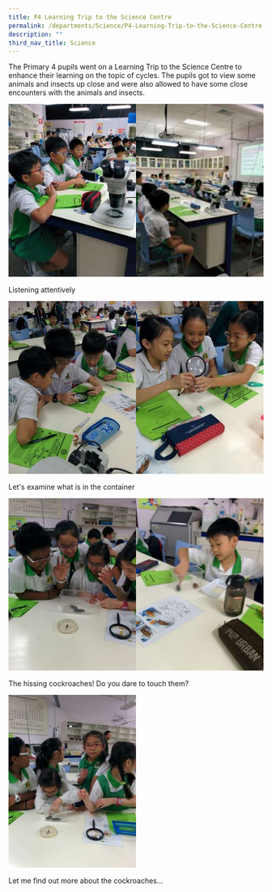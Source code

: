 ```yaml
---
title: P4 Learning Trip to the Science Centre
permalink: /departments/Science/P4-Learning-Trip-to-the-Science-Centre
description: ""
third_nav_title: Science
---
```

The Primary 4 pupils went on a Learning Trip to the Science Centre to enhance their learning on the topic of cycles. The pupils got to view some animals and insects up close and were also allowed to have some close encounters with the animals and insects. 

<img src="/images/IMG_8674.jpg" 
     style="width:50%;float:left"><img src="/images/IMG_8675.jpg" 
     style="width:50%">
		 
Listening attentively

<img src="/images/IMG_8676.jpg" 
     style="width:50%;float:left"><img src="/images/IMG_8677.jpg" 
     style="width:50%">
		 
		 
Let's examine what is in the container

<img src="/images/IMG_8679.jpg" 
     style="width:50%;float:left"><img src="/images/IMG_8681.jpg" 
     style="width:50%">

The hissing cockroaches! Do you dare to touch them?

<img src="/images/IMG_8682.jpg" 
     style="width:50%">
		 
Let me find out more about the cockroaches...
